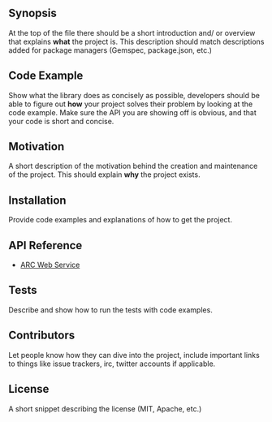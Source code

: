 ## Synopsis

At the top of the file there should be a short introduction and/ or
overview that explains **what** the project is. This description
should match descriptions added for package managers (Gemspec,
package.json, etc.)

## Code Example

Show what the library does as concisely as possible, developers should
be able to figure out **how** your project solves their problem by
looking at the code example. Make sure the API you are showing off is
obvious, and that your code is short and concise.

## Motivation

A short description of the motivation behind the creation and
maintenance of the project. This should explain **why** the project
exists.

## Installation

Provide code examples and explanations of how to get the project.

## API Reference

* [ARC Web Service](http://catalog.ar-c.org/)

## Tests

Describe and show how to run the tests with code examples.

## Contributors

Let people know how they can dive into the project, include important
links to things like issue trackers, irc, twitter accounts if
applicable.

## License

A short snippet describing the license (MIT, Apache, etc.)

